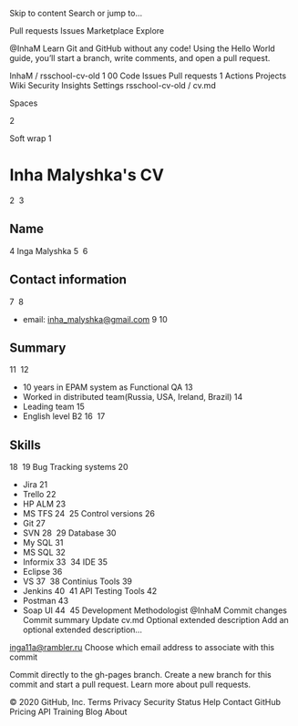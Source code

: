 Skip to content
Search or jump to…

Pull requests
Issues
Marketplace
Explore
 
@InhaM 
Learn Git and GitHub without any code!
Using the Hello World guide, you’ll start a branch, write comments, and open a pull request.


InhaM
/
rsschool-cv-old
1
00
Code
Issues
Pull requests
1
Actions
Projects
Wiki
Security
Insights
Settings
rsschool-cv-old
/
cv.md
 

Spaces

2

Soft wrap
1
# Inha Malyshka's CV
2
​
3
## Name
4
Inga Malyshka
5
​
6
## Contact information
7
​
8
* email: inha_malyshka@gmail.com
9
​
10
## Summary
11
​
12
* 10 years in EPAM system as Functional QA
13
* Worked in distributed team(Russia, USA, Ireland, Brazil)
14
* Leading team
15
* English level B2
16
​
17
## Skills
18
​
19
Bug Tracking systems
20
* Jira
21
* Trello
22
* HP ALM
23
* MS TFS
24
​
25
Control versions
26
* Git
27
* SVN
28
​
29
Database
30
* My SQL
31
* MS SQL
32
* Informix
33
​
34
IDE
35
* Eclipse
36
* VS
37
​
38
Continius Tools
39
* Jenkins
40
​
41
API Testing Tools
42
* Postman
43
* Soap UI
44
​
45
Development Methodologist
@InhaM
Commit changes
Commit summary
Update cv.md
Optional extended description
Add an optional extended description…

inga11a@rambler.ru
Choose which email address to associate with this commit

 Commit directly to the gh-pages branch.
 Create a new branch for this commit and start a pull request. Learn more about pull requests.
 
© 2020 GitHub, Inc.
Terms
Privacy
Security
Status
Help
Contact GitHub
Pricing
API
Training
Blog
About
